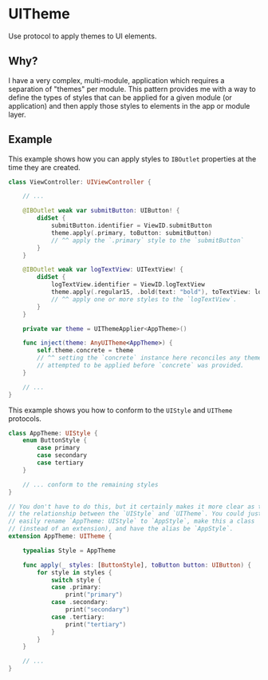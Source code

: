 # UITheme

Use protocol to apply themes to UI elements.

## Why?

I have a very complex, multi-module, application which requires a separation of "themes" per module. This pattern provides me with a way to define the types of styles that can be applied for a given module (or application) and then apply those styles to elements in the app or module layer.

## Example

This example shows how you can apply styles to `IBOutlet` properties at the time they are created.

```swift
class ViewController: UIViewController {

    // ...

    @IBOutlet weak var submitButton: UIButton! {
        didSet {
            submitButton.identifier = ViewID.submitButton
            theme.apply(.primary, toButton: submitButton)
            // ^^ apply the `.primary` style to the `submitButton`
        }
    }

    @IBOutlet weak var logTextView: UITextView! {
        didSet {
            logTextView.identifier = ViewID.logTextView
            theme.apply(.regular15, .bold(text: "bold"), toTextView: logTextView)
            // ^^ apply one or more styles to the `logTextView`.
        }
    }

    private var theme = UIThemeApplier<AppTheme>()

    func inject(theme: AnyUITheme<AppTheme>) {
        self.theme.concrete = theme
        // ^^ setting the `concrete` instance here reconciles any themes that
        // attempted to be applied before `concrete` was provided.
    }

    // ...
}

```

This example shows you how to conform to the `UIStyle` and `UITheme` protocols.

```swift
class AppTheme: UIStyle {
    enum ButtonStyle {
        case primary
        case secondary
        case tertiary
    }

    // ... conform to the remaining styles
}

// You don't have to do this, but it certainly makes it more clear as to
// the relationship between the `UIStyle` and `UITheme`. You could just as
// easily rename `AppTheme: UIStyle` to `AppStyle`, make this a class
// (instead of an extension), and have the alias be `AppStyle`.
extension AppTheme: UITheme {

    typealias Style = AppTheme

    func apply(_ styles: [ButtonStyle], toButton button: UIButton) {
        for style in styles {
            switch style {
            case .primary:
                print("primary")
            case .secondary:
                print("secondary")
            case .tertiary:
                print("tertiary")
            }
        }
    }

    // ...
}

```

